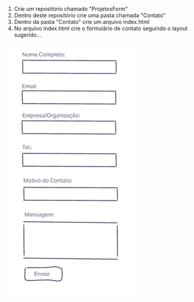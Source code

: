 1. Crie um repositório chamado "ProjetosForm"
2. Dentro deste repositório crie uma pasta chamada "Contato"
3. Dentro da pasta "Contato" crie um arquivo index.html
4. No arquivo index.html crie o formulário de contato seguindo o layout sugerido...

![Alt text](<Projeto - Formulário de Contato.png>)